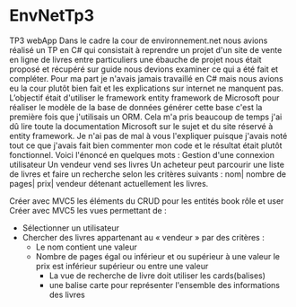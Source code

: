 # EnvNetTp3
TP3 webApp
Dans le cadre la cour de environnement.net nous avions réalisé un TP en C# qui consistait à reprendre un projet d'un site de vente en ligne de livres entre particuliers une ébauche de projet nous était proposé et récupéré sur guide nous devions examiner ce qui a été fait et compléter. Pour ma part je n'avais jamais travaillé en C# mais nous avions eu la cour plutôt bien fait et les explications sur internet ne manquent pas. L’objectif était d'utiliser le framework entity framework de Microsoft pour réaliser le modèle de la base de données générer cette base c'est la première fois que j'utilisais un ORM. Cela m'a pris beaucoup de temps j'ai dû lire toute la documentation Microsoft sur le sujet et du site réservé à entity framework. Je n'ai pas de mal à vous l'expliquer puisque j'avais noté tout ce que j'avais fait bien commenter mon code et le résultat était plutôt fonctionnel. 
Voici l'énoncé en quelques mots :
Gestion d'une connexion utilisateur
Un vendeur vend ses livres
Un acheteur peut parcourir une liste de livres et faire un recherche selon les critères suivants : nom| nombre de pages| prix| vendeur détenant actuellement les livres.

Créer avec MVC5 les éléments du CRUD pour les entités book rôle et user
Créer avec MVC5 les vues permettant de :
-	Sélectionner un utilisateur
-	Chercher des livres appartenant au « vendeur » par des critères :
      - Le nom contient une valeur
      - Nombre de pages égal ou inférieur et ou supérieur à une valeur le prix est inférieur supérieur ou entre une valeur
        - La vue de recherche de livre doit utiliser les cards(balises)
        - une balise carte pour représenter l'ensemble des informations des livres
